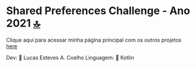# Shared Preferences Challenge - Ano 2021 [🔝](#welcome-badges-4-readmemd-profile)

Clique aqui para acessar minha página principal com os outros projetos [here](https://github.com/lukesteves92)

Dev: 👨 Lucas Esteves A. Coelho
Linguagem: 📱 Kotlin
